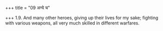+++
title = "09 अन्ये च"

+++
1.9. And many other heroes, giving up their lives for my sake; fighting
with various weapons, all very much skilled in different warfares.
